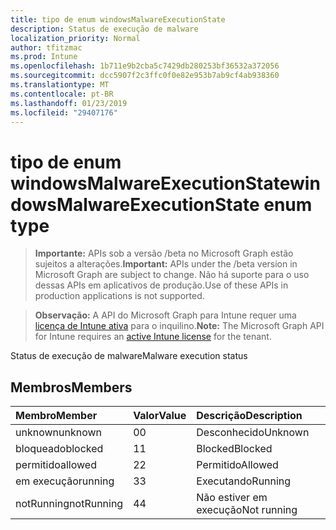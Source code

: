 ```yaml
---
title: tipo de enum windowsMalwareExecutionState
description: Status de execução de malware
localization_priority: Normal
author: tfitzmac
ms.prod: Intune
ms.openlocfilehash: 1b711e9b2cba5c7429db280253bf36532a372056
ms.sourcegitcommit: dcc5907f2c3ffc0f0e82e953b7ab9cf4ab938360
ms.translationtype: MT
ms.contentlocale: pt-BR
ms.lasthandoff: 01/23/2019
ms.locfileid: "29407176"
---
```

# <a name="windowsmalwareexecutionstate-enum-type"></a><span data-ttu-id="b5616-103">tipo de enum windowsMalwareExecutionState</span><span class="sxs-lookup"><span data-stu-id="b5616-103">windowsMalwareExecutionState enum type</span></span>

> <span data-ttu-id="b5616-104">**Importante:** APIs sob a versão /beta no Microsoft Graph estão sujeitos a alterações.</span><span class="sxs-lookup"><span data-stu-id="b5616-104">**Important:** APIs under the /beta version in Microsoft Graph are subject to change.</span></span> <span data-ttu-id="b5616-105">Não há suporte para o uso dessas APIs em aplicativos de produção.</span><span class="sxs-lookup"><span data-stu-id="b5616-105">Use of these APIs in production applications is not supported.</span></span>

> <span data-ttu-id="b5616-106">**Observação:** A API do Microsoft Graph para Intune requer uma [licença de Intune ativa](https://go.microsoft.com/fwlink/?linkid=839381) para o inquilino.</span><span class="sxs-lookup"><span data-stu-id="b5616-106">**Note:** The Microsoft Graph API for Intune requires an [active Intune license](https://go.microsoft.com/fwlink/?linkid=839381) for the tenant.</span></span>

<span data-ttu-id="b5616-107">Status de execução de malware</span><span class="sxs-lookup"><span data-stu-id="b5616-107">Malware execution status</span></span>

## <a name="members"></a><span data-ttu-id="b5616-108">Membros</span><span class="sxs-lookup"><span data-stu-id="b5616-108">Members</span></span>
|<span data-ttu-id="b5616-109">Membro</span><span class="sxs-lookup"><span data-stu-id="b5616-109">Member</span></span>|<span data-ttu-id="b5616-110">Valor</span><span class="sxs-lookup"><span data-stu-id="b5616-110">Value</span></span>|<span data-ttu-id="b5616-111">Descrição</span><span class="sxs-lookup"><span data-stu-id="b5616-111">Description</span></span>|
|:---|:---|:---|
|<span data-ttu-id="b5616-112">unknown</span><span class="sxs-lookup"><span data-stu-id="b5616-112">unknown</span></span>|<span data-ttu-id="b5616-113">0</span><span class="sxs-lookup"><span data-stu-id="b5616-113">0</span></span>|<span data-ttu-id="b5616-114">Desconhecido</span><span class="sxs-lookup"><span data-stu-id="b5616-114">Unknown</span></span>|
|<span data-ttu-id="b5616-115">bloqueado</span><span class="sxs-lookup"><span data-stu-id="b5616-115">blocked</span></span>|<span data-ttu-id="b5616-116">1</span><span class="sxs-lookup"><span data-stu-id="b5616-116">1</span></span>|<span data-ttu-id="b5616-117">Blocked</span><span class="sxs-lookup"><span data-stu-id="b5616-117">Blocked</span></span>|
|<span data-ttu-id="b5616-118">permitido</span><span class="sxs-lookup"><span data-stu-id="b5616-118">allowed</span></span>|<span data-ttu-id="b5616-119">2</span><span class="sxs-lookup"><span data-stu-id="b5616-119">2</span></span>|<span data-ttu-id="b5616-120">Permitido</span><span class="sxs-lookup"><span data-stu-id="b5616-120">Allowed</span></span>|
|<span data-ttu-id="b5616-121">em execução</span><span class="sxs-lookup"><span data-stu-id="b5616-121">running</span></span>|<span data-ttu-id="b5616-122">3</span><span class="sxs-lookup"><span data-stu-id="b5616-122">3</span></span>|<span data-ttu-id="b5616-123">Executando</span><span class="sxs-lookup"><span data-stu-id="b5616-123">Running</span></span>|
|<span data-ttu-id="b5616-124">notRunning</span><span class="sxs-lookup"><span data-stu-id="b5616-124">notRunning</span></span>|<span data-ttu-id="b5616-125">4</span><span class="sxs-lookup"><span data-stu-id="b5616-125">4</span></span>|<span data-ttu-id="b5616-126">Não estiver em execução</span><span class="sxs-lookup"><span data-stu-id="b5616-126">Not running</span></span>|




